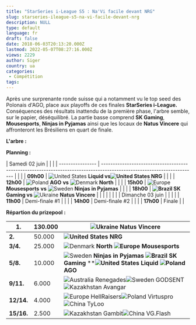 ```yaml
---
title: "StarSeries i-League S5 : Na'Vi facile devant NRG"
slug: starseries-ileague-s5-na-vi-facile-devant-nrg
description: NULL
type: default
language: fr
draft: false
date: 2018-06-03T20:13:20.000Z
lastmod: 2022-05-07T08:27:16.000Z
views: 2229
author: Siger
country: ua
categories:
 - Compétition
tags:
---
```

Après une surprenante ronde suisse qui a notamment vu le top seed des Polonais d'AGO, place aux playoffs de ces finales **StarSeries i-League.** Conséquences des résultats inattendu de la première phase, l'arbre semble, sur le papier, déséquilibré. La partie basse comprend **SK Gaming**, **Mousesports**, **Ninjas in Pyjamas** ainsi que les locaux de **Natus Vincere** qui affronteront les Brésiliens en quart de finale.  
  
**L'arbre :**

**Planning :**

| Samedi 02 juin   |                                                                                                                        |  |
| ---------------- | ---------------------------------------------------------------------------------------------------------------------- |  |
| | **09h00**      | ![United States](/images/countries/us.svg)⁠ **Liquid vs![United States](/images/countries/us.svg)⁠ NRG**               |  |
| | **12h00**      | ![Poland](/images/countries/pl.svg)⁠ **AGO** **vs** ![Denmark](/images/countries/dk.svg)⁠ **North**                    |  |
| | **15h00**      | ![Europe](/images/countries/eu.svg)⁠ **Mousesports** **vs** ![Sweden](/images/countries/se.svg)**⁠ Ninjas in Pyjamas** |  |
| | **18h00**      | **![Brazil](/images/countries/br.svg)⁠ SK Gaming vs** ![Ukraine](/images/countries/ua.svg)⁠ **Natus Vincere**          |  |
| |                |                                                                                                                        |  |
| Dimanche 03 juin |                                                                                                                        |  |
| | **11h00**      | Demi-finale #1                                                                                                         |  |
| | **14h00**      | Demi-finale #2                                                                                                         |  |
| | **17h00**      | Finale                                                                                                                 |  |

  
**Répartion du prizepool :**

| **1.**     | 130.000 | ![Ukraine](/images/countries/ua.svg)⁠ **Natus Vincere**                                                                                                                                                             |
| ---------- | ------- | ------------------------------------------------------------------------------------------------------------------------------------------------------------------------------------------------------------------- |
| **2.**     | 50.000  | **![United States](/images/countries/us.svg)⁠ NRG**                                                                                                                                                                 |
| **3/4.**   | 25.000  | ![Denmark](/images/countries/dk.svg)⁠ **North** **![Europe](/images/countries/eu.svg)⁠ Mousesports**                                                                                                                |
| **5/8.**   | 10.000  | ![Sweden](/images/countries/se.svg)**⁠ Ninjas in Pyjamas** **![Brazil](/images/countries/br.svg)⁠ SK Gaming** ****![United States](/images/countries/us.svg)⁠ Liquid** **![Poland](/images/countries/pl.svg)⁠ AGO** |
| **9/11.**  | 6.000   | ![Australia](/images/countries/au.svg)⁠ Renegades![Sweden](/images/countries/se.svg)⁠ GODSENT![Kazakhstan](/images/countries/kz.svg)⁠ Avangar                                                                       |
| **12/14.** | 4.000   | ![Europe](/images/countries/eu.svg)⁠ HellRaisers![Poland](/images/countries/pl.svg)⁠ Virtuspro![China](/images/countries/cn.svg)⁠ TyLoo                                                                             |
| **15/16.** | 2.500   | ![Kazakhstan](/images/countries/kz.svg)⁠ Gambit![China](/images/countries/cn.svg)⁠ VG.Flash                                                                                                                         |

  
